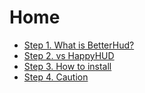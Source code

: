 # Home
- [Step 1. What is BetterHud?](https://github.com/toxicity188/BetterHud/wiki/What-is-BetterHud%3F)
- [Step 2. vs HappyHUD](https://github.com/toxicity188/BetterHud/wiki/vs-HappyHUD)
- [Step 3. How to install](https://github.com/toxicity188/BetterHud/wiki/How-to-install)
- [Step 4. Caution](https://github.com/toxicity188/BetterHud/wiki/Caution)